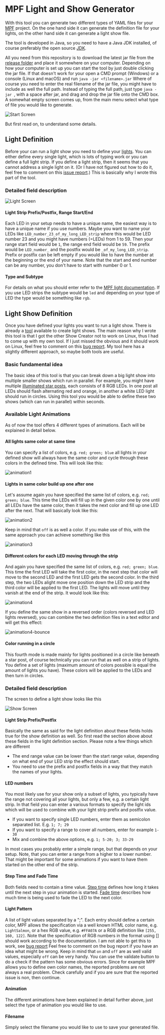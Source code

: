 # MPF Light and Show Generator
With this tool you can generate two different types of YAML files for your [MPF]( https://missionpinball.org/) project. On the one hand side it can generate the definition file for your lights, on the other hand side it can generate a light show file.

The tool is developed in Java, so you need to have a Java JDK installed, of course preferably the open source [JDK](https://openjdk.org/).

All you need from this repository is to download the latest jar file from the [release folder](release) and place it somewhere on your computer. Depending on how your computer is set up you can start the tool by just double clicking the jar file. If that doesn't work for your open a CMD prompt (Windows) or a console (Linux and macOS) and run `java -jar <filename>.jar` Where of course you need to enter the real filename of the jar file, you might have to include as well the full path. Instead of typing the full path, just type `java -jar `, with a space after jar, and drag and drop the jar file onto the CMD box. 
A somewhat empty screen comes up, from the main menu select what type of file you would like to generate. 

![Start Screen](screens/start_screen.png)

But first read on, to understand some details.

## Light Definition
Before your can run a light show you need to define your [lights](https://missionpinball.org/mechs/lights/).  You can either define every single light, which is lots of typing work or you can define a full light strip. If you define a light strip, then it seems that you cannot address a single light on it. (Or I have not figured out how to do it, feel free to comment on this [issue report](https://github.com/orgs/missionpinball/discussions/46).) This is basically why I wrote this part of the tool.

### Detailed field description

![Light Screen](screens/light_screen.png)

#### Light Strip Prefix/Postfix, Range Start/End
Each LED in your setup needs to have a unique name, the easiest way is to have a unique name if you use numbers. Maybe you want to name your LEDs like `LED_number_23_of_my_long_LED_strip` where this would be LED number 23 and you might have numbers (=LEDs) from 1 to 59. Then your range start field would be `1`, the range end field would be `59`. The prefix would be `LED_number_` and the postfix would be `_of_my_long_LED_strip`. Prefix or postfix can be left empty if you would like to have the number at the beginning or the end of your name. Note that the start and end number can be any number, you don't have to start with number 0 or 1.

#### Type and Subtype
For details on what you should enter refer to the [MPF light documentation](https://missionpinball.org/config/lights/). If you use LED strips the subtype would be `led` and depending on your type of LED the type would be something like `rgb`.

## Light Show Definition
Once you have defined your lights you want to run a light show. There is already a [tool](https://missionpinball.org/tools/showcreator/) available to create light shows. The main reason why I wrote this tool is that I got the other Show Creator not to work on Linux, thus I had to come up with my own tool. If I just missed the obvious and it should work on Linux, feel free to comment on this [bug report](https://github.com/orgs/missionpinball/discussions/109). My tool here has a slightly different approach, so maybe both tools are useful.

### Basic fundamental idea
The basic idea of this tool is that you can break down a big light show into multiple smaller shows which run in parallel. For example, you might have multiple [illuminated star posts](https://pinside.com/pinball/market/shops/1254-cobra-amusements/08633-cobrapin-serial-rgb-led-star-post-light), each consists of 8 RGB LEDs. In one post all LEDs should flash alternating red and orange, in another a white LED light should run in circles. Using this tool you would be able to define these two shows (which can run in parallel) within seconds.

### Available Light Animations
As of now the tool offers 4 different types of animations. Each will be explained in detail below.

#### All lights same color at same time
You can specify a list of colors, e.g. `red; green; blue` all lights in your defined show will always have the same color and cycle through these colors in the defined time. This will look like this:

![animation1](gifs/1.gif)

#### Lights in same color build up one after one
Let's assume again you have specified the same list of colors, e.g.  `red; green; blue`. This time the LEDs will fill up in the given color one by one until all LEDs have the same color, then it takes the next color and fill up one LED after the next. That will basically look like this:

![animation2](gifs/2.gif)

Keep in mind that `off` is as well a color. If you make use of this, with the same approach you can achieve something like this

![animation3](gifs/3.gif)

#### Different colors for each LED moving through the strip
And again you have specified the same list of colors, e.g.  `red; green; blue`. This time the first LED will take the first color, in the next step that color will move to the second LED and the first LED gets the second color. In the third step, the two LEDs alight move one position down the LED strip and the third color will be applied to the first LED. The lights will move until they vanish at the end of the strip. It would look like this:

![animation4](gifs/4.gif)

If you define the same show in a reversed order (colors reversed and LED lights reversed), you can combine the two definition files in a text editor and will get this effect:

![animation4-bounce](gifs/4-bounce.gif)

#### Color running in a circle
This fourth mode is made mainly for lights positioned in a circle like beneath a star post, of course technically you can run that as well on a strip of lights. You define a set of lights (maximum amount of colors possible is equal the amount of lights you have). These colors will be applied to the LEDs and then turn in circles.

### Detailed field description
The screen to define a light show looks like this

![Show Screen](screens/show_screen.png)

#### Light Strip Prefix/Postfix
Basically the same as said for the light definition about these fields holds true for the show definition as well. So first read the section above about these fields in the light definition section. Please note a few things which are different

* The end range value can be lower than the start range value, depending on what end of your LED strip the effect should start.
* You need to use the prefix and postfix fields in a way that they match the names of your lights.

#### LED numbers
You most likely use for your show only a subset of lights, you typically have the range not covering all your lights, but only a few, e.g. a certain light strip. In that field you can enter a various formats to specify the light ids which will be used to combine with your light strip prefix and postfix value.

* If you want to specify single LED numbers, enter them as semicolon separated list. E.g. `1; 7; 29`
* If you want to specify a range to cover all numbers, enter for example `1-30`
* Mix and combine the above options, e.g. `1; 5-20; 3; 33-29 `

In most cases you probably enter a simple range, but that depends on your setup. Note, that you can enter a range from a higher to a lower number. That might be important for some animations if you want to have them started on the other end of the strip.

#### Step Time and Fade Time
Both fields need to contain a time value. [Step time](https://missionpinball.org/shows/format) defines how long it takes until the next step in your animation is started. [Fade time](https://missionpinball.org/config/light_player/#fade) describes how much time is being used to fade the LED to the next color.

#### Light Pattern
A list of light values separated by a ";". Each entry should define a certain color, MPF allows the specification via a well known HTML color name, e.g. `LightSalmon`, or a hex RGB value, e.g. `#FFA07A` or a RGB definition like `[255, 160, 122]`. Note that the specification of RGB numbers in the format using [] should work according to the documentation. I am not able to get this to work, see [bug report](https://github.com/orgs/missionpinball/discussions/111) Feel free to comment on the bug report if you have an idea what might be wrong. Keep in mind that `on` and `off` are as well valid values, especially `off` can be very handy. You can use the validate button to do a check if the pattern has some obvious errors.   Since for example MPF allows you to define own color names, the reported problems are not always a real problem. Check carefully and if you are sure that the reported issue is non, then continue.

#### Animation
The different animations have been explained in detail further above, just select the type of animation you would like to use.

#### Filename
Simply select the filename you would like to use to save your generated file.
